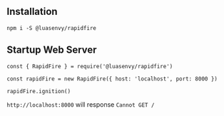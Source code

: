 ## Installation
```
npm i -S @luasenvy/rapidfire
```

## Startup Web Server
```
const { RapidFire } = require('@luasenvy/rapidfire')

const rapidFire = new RapidFire({ host: 'localhost', port: 8000 })

rapidFire.ignition()
```

`http://localhost:8000` will response `Cannot GET /`

